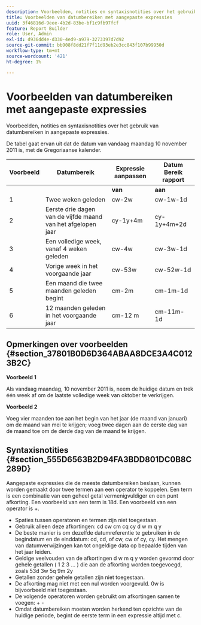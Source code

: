 ```yaml
---
description: Voorbeelden, notities en syntaxisnotities over het gebruik van datumbereiken in aangepaste expressies.
title: Voorbeelden van datumbereiken met aangepaste expressies
uuid: 3f46816d-9eee-4b2d-83be-bf1c9fb97fcf
feature: Report Builder
role: User, Admin
exl-id: d936dd4e-d330-4ed9-a979-3273397d7d92
source-git-commit: bb908f8dd21f7f11d93eb2e3cc843f107b99950d
workflow-type: tm+mt
source-wordcount: '421'
ht-degree: 1%

---
```


# Voorbeelden van datumbereiken met aangepaste expressies

Voorbeelden, notities en syntaxisnotities over het gebruik van datumbereiken in aangepaste expressies.

De tabel gaat ervan uit dat de datum van vandaag maandag 10 november 2011 is, met de Gregoriaanse kalender.

| Voorbeeld | Datumbereik | Expressie aanpassen | Datum Bereik rapport |
|---|---|---|---|
|  | | **van** | **aan** | |
| 1 | Twee weken geleden | cw-2w | cw-1w-1d | 26 okt tot 1 nov. |
| 2 | Eerste drie dagen van de vijfde maand van het afgelopen jaar | cy-1y+4m | cy-1y+4m+2d | 1 mei tot en met 3 mei 2010 |
| 3 | Een volledige week, vanaf 4 weken geleden | cw-4w | cw-3w-1d | 12 okt tot 18 okt. |
| 4 | Vorige week in het voorgaande jaar | cw-53w | cw-52w-1d | nov. tot 9 nov. 2010 |
| 5 | Een maand die twee maanden geleden begint | cm-2m | cm-1m-1d | 1 september tot en met 30 september |
| 6 | 12 maanden geleden in het voorgaande jaar | cm-12 m | cm-11m-1d | 1 nov. t/m 30 nov. 2010 |

## Opmerkingen over voorbeelden {#section_37801B0D6D364ABAA8DCE3A4C0123B2C}

**Voorbeeld 1**

Als vandaag maandag, 10 november 2011 is, neem de huidige datum en trek één week af om de laatste volledige week van oktober te verkrijgen.

**Voorbeeld 2**

Voeg vier maanden toe aan het begin van het jaar (de maand van januari) om de maand van mei te krijgen; voeg twee dagen aan de eerste dag van de maand toe om de derde dag van de maand te krijgen.

## Syntaxisnotities {#section_555D6563B2D94FA3BDD801DC0B8C289D}

Aangepaste expressies die de meeste datumbereiken beslaan, kunnen worden gemaakt door twee termen aan een operator te koppelen. Een term is een combinatie van een geheel getal vermenigvuldiger en een punt afkorting. Een voorbeeld van een term is 18d. Een voorbeeld van een operator is +.

* Spaties tussen operatoren en termen zijn niet toegestaan.
* Gebruik alleen deze afkortingen: cd cw cm cq cy d w m q y
* De beste manier is om dezelfde datumreferentie te gebruiken in de begindatum en de einddatum: cd, cd, of cw, cw of cy, cy. Het mengen van datumverwijzingen kan tot ongeldige data op bepaalde tijden van het jaar leiden.
* Geldige veelvouden van de afkortingen d w m q y worden gevormd door gehele getallen ( 1 2 3 ... ) die aan de afkorting worden toegevoegd, zoals 53d 3w 5q 9m 2y
* Getallen zonder gehele getallen zijn niet toegestaan.
* De afkorting mag niet met een nul worden voorgevuld. 0w is bijvoorbeeld niet toegestaan.
* De volgende operatoren worden gebruikt om afkortingen samen te voegen: + -
* Omdat datumbereiken moeten worden herkend ten opzichte van de huidige periode, begint de eerste term in een expressie altijd met c.
